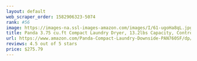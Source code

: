 ```yaml
---
layout: default 
﻿web_scraper_order: 1582906323-5074
rank: #56
image: https://images-na.ssl-images-amazon.com/images/I/61-ugoHa8qL.jpg
title: Panda 3.75 cu.ft Compact Laundry Dryer, 13.2lbs Capacity, Control Panel Downside, PAN760SF…
url: https://www.amazon.com/Panda-Compact-Laundry-Downside-PAN760SF/dp/B073BLHCND/ref=zg_mw_appliances_56?_encoding=UTF8&psc=1&refRID=S62GX33RNB85DCMRPD2E
reviews: 4.5 out of 5 stars
price: $275.79 
---
```

